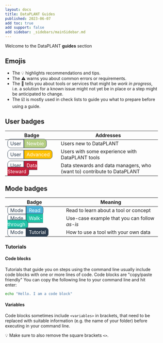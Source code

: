 ```yaml
---
layout: docs
title: DataPLANT Guides
published: 2023-06-07
add toc: true
add support: false
add sidebar: _sidebars/mainSidebar.md
---
```


Welcome to the DataPLANT **guides** section

## Emojis

- The :bulb: highlights recommendations and tips.
- The :warning: warns you about common errors or requirements.
- The :construction: tells you about tools or services that might be *work in progress*, i.e. a solution for a known issue might not yet be in place or a step might be anticipated to change.
- The :ballot_box_with_check: is mostly used in check lists to guide you what to prepare before using a guide.  

## User badges

<div class="table-container">

Badge <div style="width:100px"></div> | Addresses
---|---
<span style="color: #2D3E50; padding: 4px 8px;text-align: center; border-radius: 10px 0px 0px 10px; border: solid 1px;">User</span><span style="background-color: #B4CE82;color:white; padding: 4px 8px;text-align: center; border-radius: 0px 10px 10px 0px; border: solid 1px #2D3E50">Newbie</span> | Users new to DataPLANT
<span style="color: #2D3E50; padding: 4px 8px;text-align: center; border-radius: 10px 0px 0px 10px; border: solid 1px;">User</span><span style="background-color: #FFC000;color:white; padding: 4px 8px;text-align: center; border-radius: 0px 10px 10px 0px; border: solid 1px #2D3E50">Advanced</span> | Users with some experience with DataPLANT tools
<span style="color: #2D3E50; padding: 4px 8px;text-align: center; border-radius: 10px 0px 0px 10px; border: solid 1px;">User</span><span style="background-color: #C21F3A;color:white; padding: 4px 8px;text-align: center; border-radius: 0px 10px 10px 0px; border: solid 1px #2D3E50">Data Steward</span> | Data stewards and data managers, who (want to) contribute to DataPLANT

</div>

## Mode badges

<div class="table-container">

Badge <div style="width:100px"></div> | Meaning
---|---
<span style="color: #2D3E50; padding: 4px 8px;text-align: center; border-radius: 10px 0px 0px 10px; border: solid 1px;">Mode</span><span style="background-color: #4FB3D9;color:white; padding: 4px 8px;text-align: center; border-radius: 0px 10px 10px 0px; border: solid 1px #2D3E50">Read</span> | Read to learn about a tool or concept
<span style="color: #2D3E50; padding: 4px 8px;text-align: center; border-radius: 10px 0px 0px 10px; border: solid 1px;">Mode</span><span style="background-color: #1FC2A7;color:white; padding: 4px 8px;text-align: center; border-radius: 0px 10px 10px 0px; border: solid 1px #2D3E50">Walk-through</span> | Use-case example that you can follow *as-is*
<span style="color: #2D3E50; padding: 4px 8px;text-align: center; border-radius: 10px 0px 0px 10px; border: solid 1px;">Mode</span><span style="background-color: #2D3E50;color:white; padding: 4px 8px;text-align: center; border-radius: 0px 10px 10px 0px; border: solid 1px #2D3E50">Tutorial</span> | How to use a tool with your own data

</div>

### Tutorials

#### Code blocks

Tutorials that guide you on steps using the command line usually include code blocks with one or more lines of code. Code blocks are "copy/paste friendly"
You can copy the following line to your command line and hit enter:

```bash
echo "Hello. I am a code block"
```

#### Variables

Code blocks sometimes include `<variables>` in brackets, that need to be replaced with suitable information (e.g. the name of your folder) before executing in your command line.

:bulb: Make sure to also remove the square brackets `<>`. 